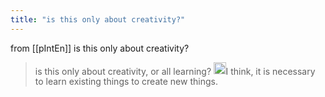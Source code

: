 ```yaml
---
title: "is this only about creativity?"
---
```


from [[pIntEn]]
is this only about creativity?
> is this only about creativity, or all learning?
<img src='https://scrapbox.io/api/pages/nishio/nishio/icon' alt='nishio.icon' height="19.5"/>I think, it is necessary to learn existing things to create new things.
